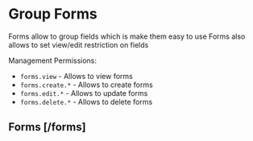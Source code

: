 <!-- include(data_structures.md) -->

# Group Forms

Forms allow to group fields which is make them easy to use
Forms also allows to set view/edit restriction on fields 

Management Permissions: 
 - `forms.view` - Allows to view forms
 - `forms.create.*` - Allows to create forms
 - `forms.edit.*` - Allows to update forms
 - `forms.delete.*` - Allows to delete forms


## Forms [/forms]

<!-- include(list.md) -->
<!-- include(show.md) -->
<!-- include(create.md) -->
<!-- include(update.md) -->
<!-- include(delete.md) -->
<!-- include(detach_one_field.md) -->
<!-- include(detach_fields.md) -->
<!-- include(create_assignment.md) -->